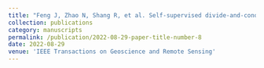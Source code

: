 ```yaml
---
title: "Feng J, Zhao N, Shang R, et al. Self-supervised divide-and-conquer generative adversarial network for classification of hyperspectral images[J]. IEEE Transactions on Geoscience and Remote Sensing, 2022, 60: 1-17."
collection: publications
category: manuscripts
permalink: /publication/2022-08-29-paper-title-number-8
date: 2022-08-29
venue: 'IEEE Transactions on Geoscience and Remote Sensing'
---
```

